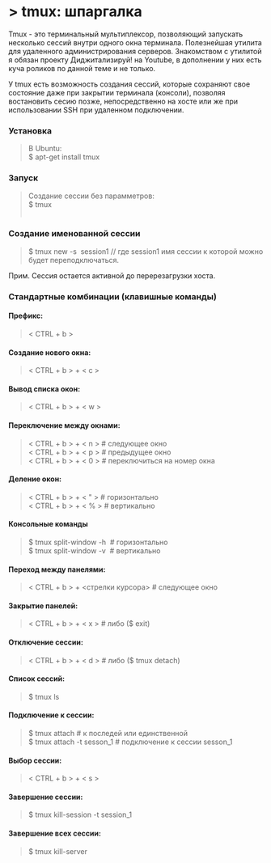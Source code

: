 # > tmux: шпаргалка  
Tmux - это терминальный мультиплексор, позволяющий запускать несколько сессий внутри одного окна терминала. Полезнейшая утилита для удаленного администрирования серверов. Знакомством с утилитой я обязан проекту Диджитализируй! на Youtube, в дополнении у них есть куча роликов по данной теме и не только.  
  
У tmux есть возможность создания сессий, которые сохраняют свое состояние даже при закрытии терминала (консоли), позволяя востановить сесию позже, непосредственно на хосте или же при использовании SSH при удаленном подключении.  
  
### Установка
> В Ubuntu:  
> $ apt-get install tmux  
  
### Запуск
> Создание сессии без парамметров:  
> $ tmux  
   
### Создание именованной сессии  
> $ tmux new -s  session1 // где session1 имя сессии к которой можно будет переподключаться.  
  
Прим. Сессия остается активной до перерезагрузки хоста.  
  
### Стандартные комбинации (клавишные команды)
  
#### Префикс:  
> < CTRL + b >
    
#### Создание нового окна:  
> < CTRL + b > + < c >  
    
#### Вывод списка окон:  
> < CTRL + b > + < w >  
  
#### Переключение между окнами:  
> < CTRL + b > + < n > # следующее окно  
> < CTRL + b > + < p > # предыдущее окно  
> < CTRL + b > + < 0 > # переключиться на номер окна  
  
#### Деление окон:  
> < CTRL + b > + < " > # горизонтально  
> < CTRL + b > + < % > # вертикально  
  
#### Консольные команды  
> $ tmux split-window -h  # горизонтально  
> $ tmux split-window -v  # вертикально  
  
#### Переход между панелями:  
> < CTRL + b > + <стрелки курсора> # следующее окно  

#### Закрытие панелей:  
> < CTRL + b > + < x > # либо ($ exit)  
  
#### Отключение сессии:  
> < CTRL + b > + < d > # либо ($ tmux detach)  
  
#### Список сесcий:    
> $ tmux ls  
  
#### Подключение к сессии:    
> $ tmux attach # к последей или единственной  
> $ tmux attach -t sesson_1 # подключение к сессии sesson_1  
  
#### Выбор сессии:  
> < CTRL + b > + < s >  
  
#### Завершение сессии:    
> $ tmux kill-session -t session_1  
  
#### Завершение всех сессии:    
> $ tmux kill-server  
